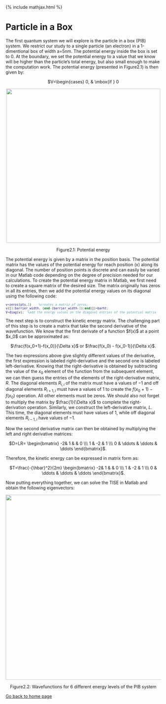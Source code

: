 {% include mathjax.html %}


# Particle in a Box

The first quantum system we will explore is the particle in a box (PIB) system. 
We restrict our study to a single particle (an electron) in a 1-dimentional box of width a=5nm.
The potential energy inside the box is set to 0. At the boundary, we set the potential energy to a value that we know will be higher than the particle’s total energy, but also small enough to make the computation work.
The potential energy (presented in Figure2.1) is then given by:

<p align="center"> $V=\begin{cases} 0, & \mbox{if } 0<x<a \\\ 10^{-5}j, & \mbox{otherwise} \end{cases}$ </p>

<p align="center">
  <img src="https://user-images.githubusercontent.com/35305574/35600148-72b520aa-05fa-11e8-88bf-b6bf9e10ba02.jpg" width="500">
</p>
<p align="center">Figure2.1: Potential energy</p>

The potential energy is given by a matrix in the position basis. The potential matrix has the values of the potential energy for reach position (x) along its diagonal. The number of position points is discrete and can easily be varied in our Matlab code depending on the degree of precision needed for our calculations.
To create the potential energy matrix in Matlab, we first need to create a square matrix of the desired size. The matrix originally has zeros in all its entries, then we add the potential energy values on its diagonal using the following code:

<sub> 

```Matlab
v=zeros(pts,1)    %creates a matriz of zeros; 
v([1:barrier_width, (end-(barrier_width-1):end)])=barht;  
V=diag(v);  %add the energy values on the diagonal entries of the potential matrix

```
</sub>
The next step is to construct the kinetic energy matrix. The challenging part of this step is to create a matrix that take the second derivative of the wavefunction. We know that the first derivate of a function $f(x)$ at a point $x_0$ can be approximated as:

<p align="center"> $\frac{f(x_0+1)-f(x_0)}{\Delta x}$ or $\frac{f(x_0) - f(x_0-1)}{\Delta x}$. </p>

The two expressions above give slightly different values of the derivative, the first expression is labeled right-derivative and the second one is labeled left-derivative. Knowing that the right-derivative is obtained by subtracting the value of the $x_0$ element of the function from the subsequent element, we can then guess the entries of the elements of the right-derivative matrix, $R$. 
The diagonal elements $R_{i,i}$ of the matrix must have a values of $-1$ and off diagonal elements $R_{i+1,i}$ must have a values of $1$ to create the $f(x_0+1)-f(x_0)$ operation. All other elements must be zeros. We should also not forget to multiply the matrix by $\frac{1}{\Delta x}$ to complete the right-derivation operation.
Similarly, we construct the left-derivative matrix, $L$. This time, the diagonal elements must have values of $1$, while off diagonal elements $R_{i-1,i}$ have values of $-1$.

Now the second derivative matrix can then be obtained by multiplying the left and right derivative matrices:

<p align="center"> $D=LR= \begin{bmatrix}
-2& 1 &      & 0 \\\
1 & -2  & 1 \\\
0 &   \ddots  & \ddots & \ddots                      
\end{bmatrix}$. </p>

Therefore, the kinetic energy can be expressed in matrix form as:

<p align="center"> $T=\frac{-{\hbar}^2}{2m} \begin{bmatrix}
-2& 1 &      & 0 \\\
1 & -2  & 1 \\\
0 &   \ddots  & \ddots & \ddots                      
\end{bmatrix}$. </p>

Now putting everything together, we can solve the TISE in Matlab and obtain the following eigenvectors: 

<p align="center">
  <img src="https://user-images.githubusercontent.com/35305574/35598882-f4f224e8-05f3-11e8-893f-34fd8c86dd72.jpg" width="600">
</p>
<p align="center">Figure2.2: Wavefunctions for 6 different energy levels of the PIB system </p>

[Go back to home page](/README.md)
